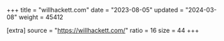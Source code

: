 +++
title = "willhackett.com"
date = "2023-08-05"
updated = "2024-03-08"
weight = 45412

[extra]
source = "https://willhackett.com/"
ratio = 16
size = 44
+++
